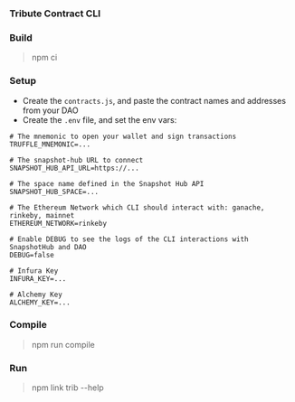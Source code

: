 ### Tribute Contract CLI

### Build

> npm ci

### Setup

- Create the `contracts.js`, and paste the contract names and addresses from your DAO
- Create the `.env` file, and set the env vars:
```
# The mnemonic to open your wallet and sign transactions
TRUFFLE_MNEMONIC=...

# The snapshot-hub URL to connect
SNAPSHOT_HUB_API_URL=https://...

# The space name defined in the Snapshot Hub API
SNAPSHOT_HUB_SPACE=...

# The Ethereum Network which CLI should interact with: ganache, rinkeby, mainnet
ETHEREUM_NETWORK=rinkeby

# Enable DEBUG to see the logs of the CLI interactions with SnapshotHub and DAO
DEBUG=false

# Infura Key
INFURA_KEY=...

# Alchemy Key
ALCHEMY_KEY=...
```

### Compile

> npm run compile
### Run

> npm link
> trib --help